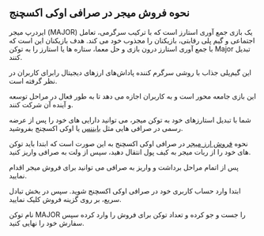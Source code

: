 

## نحوه فروش میجر در صرافی اوکی اکسچنج

ایردرپ میجر (MAJOR) یک بازی جمع آوری استارز است که با ترکیب سرگرمی، تعامل اجتماعی و گیم پلی رقابتی، بازیکنان را مجذوب خود می کند. هدف بازیکنان این است که با جمع آوری استارز درون بازی و حل معما، ستاره ها یا استارز را به توکن Major تبدیل کنند.

این گیم‌پلی جذاب با روشی سرگرم کننده پاداش‌های ارزهای دیجیتال رابرای کاربران در نظر گرفته است.

این بازی جامعه محور است و به کاربران اجازه می دهد تا به طور فعال در مراحل توسعه و آینده آن شرکت کنند.

شما با تبدیل استارزهای خود به توکن میجر، می توانید دارایی های خود را پس از عرضه رسمی در صرافی هایی مثل [بایننس](https://www.binance.com/en-GB) یا اوکی اکسچنج بفروشید.

نحوه [فروش ارز میجر](https://ok-ex.io/buy-and-sell/MAJOR/) در صرافی اوکی اکسچنج به این صورت است که ابتدا باید توکن های خود را از ربات میجر به کیف پول انتقال دهید، سپس از ولت به صرافی واریز کنید.

پس از اتمام مراحل برداشت و واریز به صرافی می توانید برای فروش میجر اقدام نمایید.

ابتدا وارد حساب کاربری خود در صرافی اوکی اکسچنج شوید. سپس در بخش تبادل سریع، بر روی گزینه فروش کلیک نمایید.

نام توکن MAJOR را جست و جو کرده و تعداد توکن برای فروش را وارد کرده سپس سفارش خود را نهایی کنید.

